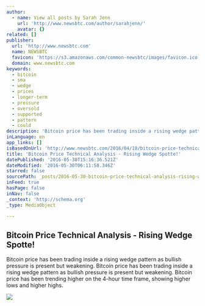 ```yaml
---
author:
  - name: View all posts by Sarah Jenn
    url: 'http://www.newsbtc.com/author/sarahjenn/'
    avatar: {}
related: []
publisher:
  url: 'http://www.newsbtc.com'
  name: NEWSBTC
  favicon: 'https://s3.amazonaws.com/common-newsbtc/images/favicon.ico'
  domain: www.newsbtc.com
keywords:
  - bitcoin
  - sma
  - wedge
  - prices
  - longer-term
  - pressure
  - oversold
  - supported
  - pattern
  - could
description: 'Bitcoin price has been trading inside a rising wedge pattern as bullish pressure is present but weakening. Bitcoin price has been trading inside a rising wedge pattern as bullish pressure is present but weakening. Bitcoin price has been trending higher on the 4-hour time frame, showing higher lows and higher highs.'
inLanguage: en
app_links: []
isBasedOnUrl: 'http://www.newsbtc.com/2016/04/18/bitcoin-price-technical-analysis-04182016-rising-wedge-spotted/'
title: 'Bitcoin Price Technical Analysis - Rising Wedge Spotte!'
datePublished: '2016-05-30T15:16:36.521Z'
dateModified: '2016-05-30T06:11:58.346Z'
starred: false
sourcePath: _posts/2016-05-30-bitcoin-price-technical-analysis-rising-wedge-spotte.md
inFeed: true
hasPage: false
inNav: false
_context: 'http://schema.org'
_type: MediaObject

---
```

<article style=""><h1>Bitcoin Price Technical Analysis - Rising Wedge Spotte!</h1><p>Bitcoin price has been trading inside a rising wedge pattern as bullish pressure is present but weakening. Bitcoin price has been trading inside a rising wedge pattern as bullish pressure is present but weakening. Bitcoin price has been trending higher on the 4-hour time frame, showing higher lows and higher highs.</p><img src="http://s3.amazonaws.com/main-newsbtc-images/2016/04/18045007/160418_btcusd.png" /></article>